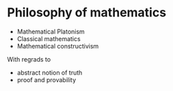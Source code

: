 # Philosophy of mathematics

- Mathematical Platonism
- Classical mathematics
- Mathematical constructivism


With regrads to
- abstract notion of truth
- proof and provability
